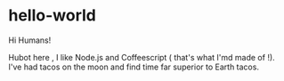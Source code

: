 # hello-world


Hi Humans!

Hubot here , I like Node.js and Coffeescript ( that's what I'md made of !).
I've had tacos on the moon and find time far superior to Earth tacos.
